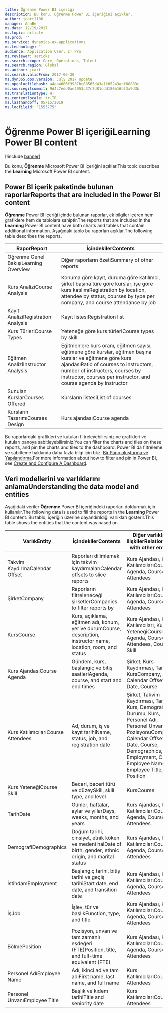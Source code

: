 ```yaml
---
title: Öğrenme Power BI içeriği
description: Bu konu, Öğrenme Power BI içeriğini açıklar.
author: jcart1106
manager: AnnBe
ms.date: 12/19/2017
ms.topic: article
ms.prod: ''
ms.service: dynamics-ax-applications
ms.technology: ''
audience: Application User, IT Pro
ms.reviewer: sericks
ms.search.scope: Core, Operations, Talent
ms.search.region: Global
ms.author: jcart
ms.search.validFrom: 2017-06-30
ms.dyn365.ops.version: July 2017 update
ms.openlocfilehash: a4ea4606f9987bc08565d43a1f05243acf88883c
ms.sourcegitcommit: 9d4c7edd0ae2053c37c7d81cdd180b16bf3a9d3b
ms.translationtype: HT
ms.contentlocale: tr-TR
ms.lasthandoff: 05/15/2019
ms.locfileid: "1553775"
---
```

# <a name="learning-power-bi-content"></a><span data-ttu-id="6bf61-103">Öğrenme Power BI içeriği</span><span class="sxs-lookup"><span data-stu-id="6bf61-103">Learning Power BI content</span></span>

[!include [banner](../includes/banner.md)]

<span data-ttu-id="6bf61-104">Bu konu, **Öğrenme** Microsoft Power BI içeriğini açıklar.</span><span class="sxs-lookup"><span data-stu-id="6bf61-104">This topic describes the **Learning** Microsoft Power BI content.</span></span>

## <a name="reports-that-are-included-in-the-power-bi-content"></a><span data-ttu-id="6bf61-105">Power BI içerik paketinde bulunan raporlar</span><span class="sxs-lookup"><span data-stu-id="6bf61-105">Reports that are included in the Power BI content</span></span>

<span data-ttu-id="6bf61-106">**Öğrenme** Power BI içeriği içinde bulunan raporlar, ek bilgiler içeren hem grafiklere hem de tablolara sahiptir.</span><span class="sxs-lookup"><span data-stu-id="6bf61-106">The reports that are included in the **Learning** Power BI content have both charts and tables that contain additional information.</span></span> <span data-ttu-id="6bf61-107">Aşağıdaki tablo bu raporları açıklar.</span><span class="sxs-lookup"><span data-stu-id="6bf61-107">The following table describes the reports.</span></span>

| <span data-ttu-id="6bf61-108">Rapor</span><span class="sxs-lookup"><span data-stu-id="6bf61-108">Report</span></span>                | <span data-ttu-id="6bf61-109">İçindekiler</span><span class="sxs-lookup"><span data-stu-id="6bf61-109">Contents</span></span> |
|-----------------------|----------|
| <span data-ttu-id="6bf61-110">Öğrenme Genel Bakışı</span><span class="sxs-lookup"><span data-stu-id="6bf61-110">Learning Overview</span></span>     | <span data-ttu-id="6bf61-111">Diğer raporların özeti</span><span class="sxs-lookup"><span data-stu-id="6bf61-111">Summary of other reports</span></span> |
| <span data-ttu-id="6bf61-112">Kurs Analizi</span><span class="sxs-lookup"><span data-stu-id="6bf61-112">Course Analysis</span></span>       | <span data-ttu-id="6bf61-113">Konuma göre kayıt, duruma göre katılımcı, şirket başına türe göre kurslar, işe göre kurs katılımı</span><span class="sxs-lookup"><span data-stu-id="6bf61-113">Registration by location, attendee by status, courses by type per company, and course attendance by job</span></span> |
| <span data-ttu-id="6bf61-114">Kayıt Analizi</span><span class="sxs-lookup"><span data-stu-id="6bf61-114">Registration Analysis</span></span> | <span data-ttu-id="6bf61-115">Kayıt listesi</span><span class="sxs-lookup"><span data-stu-id="6bf61-115">Registration list</span></span> |
| <span data-ttu-id="6bf61-116">Kurs Türleri</span><span class="sxs-lookup"><span data-stu-id="6bf61-116">Course Types</span></span>          | <span data-ttu-id="6bf61-117">Yeteneğe göre kurs türleri</span><span class="sxs-lookup"><span data-stu-id="6bf61-117">Course types by skill</span></span> |
| <span data-ttu-id="6bf61-118">Eğitmen Analizi</span><span class="sxs-lookup"><span data-stu-id="6bf61-118">Instructor Analysis</span></span>   | <span data-ttu-id="6bf61-119">Eğitmenlere kurs oranı, eğitmen sayısı, eğitmene göre kurslar, eğitmen başına kurslar ve eğitmene göre kurs ajandası</span><span class="sxs-lookup"><span data-stu-id="6bf61-119">Ratio of courses to instructors, number of instructors, courses by instructor, courses per instructor, and course agenda by instructor</span></span> |
| <span data-ttu-id="6bf61-120">Sunulan Kurslar</span><span class="sxs-lookup"><span data-stu-id="6bf61-120">Courses Offered</span></span>       | <span data-ttu-id="6bf61-121">Kursların listesi</span><span class="sxs-lookup"><span data-stu-id="6bf61-121">List of courses</span></span> |
| <span data-ttu-id="6bf61-122">Kursların Tasarımı</span><span class="sxs-lookup"><span data-stu-id="6bf61-122">Courses Design</span></span>        | <span data-ttu-id="6bf61-123">Kurs ajandası</span><span class="sxs-lookup"><span data-stu-id="6bf61-123">Course agenda</span></span> |

<span data-ttu-id="6bf61-124">Bu raporlardaki grafikleri ve kutuları filtreleyebilirsiniz ve grafikleri ve kutuları panoya sabitleyebilirsiniz.</span><span class="sxs-lookup"><span data-stu-id="6bf61-124">You can filter the charts and tiles on these reports, and pin the charts and tiles to the dashboard.</span></span> <span data-ttu-id="6bf61-125">Power BI'da filtreleme ve sabitleme hakkında daha fazla bilgi için bkz. [Bir Pano oluşturma ve Yapılandırma](https://powerbi.microsoft.com/en-us/guided-learning/powerbi-learning-4-2-create-configure-dashboards).</span><span class="sxs-lookup"><span data-stu-id="6bf61-125">For more information about how to filter and pin in Power BI, see [Create and Configure A Dashboard](https://powerbi.microsoft.com/en-us/guided-learning/powerbi-learning-4-2-create-configure-dashboards).</span></span>

## <a name="understanding-the-data-model-and-entities"></a><span data-ttu-id="6bf61-126">Veri modellerini ve varlıklarını anlama</span><span class="sxs-lookup"><span data-stu-id="6bf61-126">Understanding the data model and entities</span></span>

<span data-ttu-id="6bf61-127">Aşağıdaki veriler **Öğrenme** Power BI içeriğindeki raporları doldurmak için kullanılır.</span><span class="sxs-lookup"><span data-stu-id="6bf61-127">The following data is used to fill the reports in the **Learning** Power BI content.</span></span> <span data-ttu-id="6bf61-128">Bu tablo, içeriğin üzerine dayandırıldığı varlıkları gösterir.</span><span class="sxs-lookup"><span data-stu-id="6bf61-128">This table shows the entities that the content was based on.</span></span>

| <span data-ttu-id="6bf61-129">Varlık</span><span class="sxs-lookup"><span data-stu-id="6bf61-129">Entity</span></span>           | <span data-ttu-id="6bf61-130">İçindekiler</span><span class="sxs-lookup"><span data-stu-id="6bf61-130">Contents</span></span>                                                         | <span data-ttu-id="6bf61-131">Diğer varlıklarla ilişkiler</span><span class="sxs-lookup"><span data-stu-id="6bf61-131">Relationships with other entities</span></span> |
|------------------|------------------------------------------------------------------|-----------------------------------|
| <span data-ttu-id="6bf61-132">Takvim Kaydırma</span><span class="sxs-lookup"><span data-stu-id="6bf61-132">Calendar Offset</span></span>  | <span data-ttu-id="6bf61-133">Raporları dilimlemek için takvim kaydırmaları</span><span class="sxs-lookup"><span data-stu-id="6bf61-133">Calendar offsets to slice reports</span></span>                                | <span data-ttu-id="6bf61-134">Kurs Ajandası, Kurs Katılımcıları</span><span class="sxs-lookup"><span data-stu-id="6bf61-134">Course Agenda, Course Attendees</span></span> |
| <span data-ttu-id="6bf61-135">Şirket</span><span class="sxs-lookup"><span data-stu-id="6bf61-135">Company</span></span>          | <span data-ttu-id="6bf61-136">Raporların filtreleneceği şirketler</span><span class="sxs-lookup"><span data-stu-id="6bf61-136">Companies to filter reports by</span></span>                                   | <span data-ttu-id="6bf61-137">Kurs Ajandası, Kurs Katılımcıları</span><span class="sxs-lookup"><span data-stu-id="6bf61-137">Course Agenda, Course Attendees</span></span> |
| <span data-ttu-id="6bf61-138">Kurs</span><span class="sxs-lookup"><span data-stu-id="6bf61-138">Course</span></span>           | <span data-ttu-id="6bf61-139">Kurs, açıklama, eğitmen adı, konum, yer ve durum</span><span class="sxs-lookup"><span data-stu-id="6bf61-139">Course, description, instructor name, location, room, and status</span></span> | <span data-ttu-id="6bf61-140">Kurs Ajandası, Kurs Katılımcıları, Kurs Yeteneği</span><span class="sxs-lookup"><span data-stu-id="6bf61-140">Course Agenda, Course Attendees, Course Skill</span></span> |
| <span data-ttu-id="6bf61-141">Kurs Ajandası</span><span class="sxs-lookup"><span data-stu-id="6bf61-141">Course Agenda</span></span>    | <span data-ttu-id="6bf61-142">Gündem, kurs, başlangıç ve bitiş saatleri</span><span class="sxs-lookup"><span data-stu-id="6bf61-142">Agenda, course, and start and end times</span></span>                          | <span data-ttu-id="6bf61-143">Şirket, Kurs Kaydırması, Tarih, Kurs</span><span class="sxs-lookup"><span data-stu-id="6bf61-143">Company, Calendar Offset, Date, Course</span></span> |
| <span data-ttu-id="6bf61-144">Kurs Katılımcıları</span><span class="sxs-lookup"><span data-stu-id="6bf61-144">Course Attendees</span></span> | <span data-ttu-id="6bf61-145">Ad, durum, iş ve kayıt tarihi</span><span class="sxs-lookup"><span data-stu-id="6bf61-145">Name, status, job, and registration date</span></span>                         | <span data-ttu-id="6bf61-146">Şirket, Takvim Kaydırması, Tarih, Kurs, Demografi, İş Durumu, Kurs, Personel Adı, Personel Unvanı, İş Pozisyonu</span><span class="sxs-lookup"><span data-stu-id="6bf61-146">Company, Calendar Offset, Date, Course, Demographics, Employment, Course, Employee Name, Employee Title, Job, Position</span></span> |
| <span data-ttu-id="6bf61-147">Kurs Yeteneği</span><span class="sxs-lookup"><span data-stu-id="6bf61-147">Course Skill</span></span>     | <span data-ttu-id="6bf61-148">Beceri, beceri türü ve düzey</span><span class="sxs-lookup"><span data-stu-id="6bf61-148">Skill, skill type, and level</span></span>                                     | <span data-ttu-id="6bf61-149">Kurs</span><span class="sxs-lookup"><span data-stu-id="6bf61-149">Course</span></span> |
| <span data-ttu-id="6bf61-150">Tarih</span><span class="sxs-lookup"><span data-stu-id="6bf61-150">Date</span></span>             | <span data-ttu-id="6bf61-151">Günler, haftalar, aylar ve yıllar</span><span class="sxs-lookup"><span data-stu-id="6bf61-151">Days, weeks, months, and years</span></span>                                   | <span data-ttu-id="6bf61-152">Kurs Ajandası, Kurs Katılımcıları</span><span class="sxs-lookup"><span data-stu-id="6bf61-152">Course Agenda, Course Attendees</span></span> |
| <span data-ttu-id="6bf61-153">Demografi</span><span class="sxs-lookup"><span data-stu-id="6bf61-153">Demographics</span></span>     | <span data-ttu-id="6bf61-154">Doğum tarihi, cinsiyet, etnik köken ve medeni hal</span><span class="sxs-lookup"><span data-stu-id="6bf61-154">Date of birth, gender, ethnic origin, and marital status</span></span>         | <span data-ttu-id="6bf61-155">Kurs Ajandası, Kurs Katılımcıları</span><span class="sxs-lookup"><span data-stu-id="6bf61-155">Course Agenda, Course Attendees</span></span> |
| <span data-ttu-id="6bf61-156">İstihdam</span><span class="sxs-lookup"><span data-stu-id="6bf61-156">Employment</span></span>       | <span data-ttu-id="6bf61-157">Başlangıç tarihi, bitiş tarihi ve geçiş tarihi</span><span class="sxs-lookup"><span data-stu-id="6bf61-157">Start date, end date, and transition date</span></span>                        | <span data-ttu-id="6bf61-158">Kurs Ajandası, Kurs Katılımcıları</span><span class="sxs-lookup"><span data-stu-id="6bf61-158">Course Agenda, Course Attendees</span></span> |
| <span data-ttu-id="6bf61-159">İş</span><span class="sxs-lookup"><span data-stu-id="6bf61-159">Job</span></span>              | <span data-ttu-id="6bf61-160">İşlev, tür ve başlık</span><span class="sxs-lookup"><span data-stu-id="6bf61-160">Function, type, and title</span></span>                                        | <span data-ttu-id="6bf61-161">Kurs Ajandası, Kurs Katılımcıları</span><span class="sxs-lookup"><span data-stu-id="6bf61-161">Course Agenda, Course Attendees</span></span> |
| <span data-ttu-id="6bf61-162">Bölme</span><span class="sxs-lookup"><span data-stu-id="6bf61-162">Position</span></span>         | <span data-ttu-id="6bf61-163">Pozisyon, unvan ve tam zamanlı eşdeğeri (FTE)</span><span class="sxs-lookup"><span data-stu-id="6bf61-163">Position, title, and full-time equivalent (FTE)</span></span>                  | <span data-ttu-id="6bf61-164">Kurs Ajandası, Kurs Katılımcıları</span><span class="sxs-lookup"><span data-stu-id="6bf61-164">Course Agenda, Course Attendees</span></span> |
| <span data-ttu-id="6bf61-165">Personel Adı</span><span class="sxs-lookup"><span data-stu-id="6bf61-165">Employee Name</span></span>    | <span data-ttu-id="6bf61-166">Adı, ikinci ad ve tam adı</span><span class="sxs-lookup"><span data-stu-id="6bf61-166">First name, last name, and full name</span></span>                             | <span data-ttu-id="6bf61-167">Kurs Katılımcıları</span><span class="sxs-lookup"><span data-stu-id="6bf61-167">Course Attendees</span></span> |
| <span data-ttu-id="6bf61-168">Personel Unvanı</span><span class="sxs-lookup"><span data-stu-id="6bf61-168">Employee Title</span></span>   | <span data-ttu-id="6bf61-169">Başlık ve kıdem tarihi</span><span class="sxs-lookup"><span data-stu-id="6bf61-169">Title and seniority date</span></span>                                         | <span data-ttu-id="6bf61-170">Kurs Katılımcıları</span><span class="sxs-lookup"><span data-stu-id="6bf61-170">Course Attendees</span></span> |
